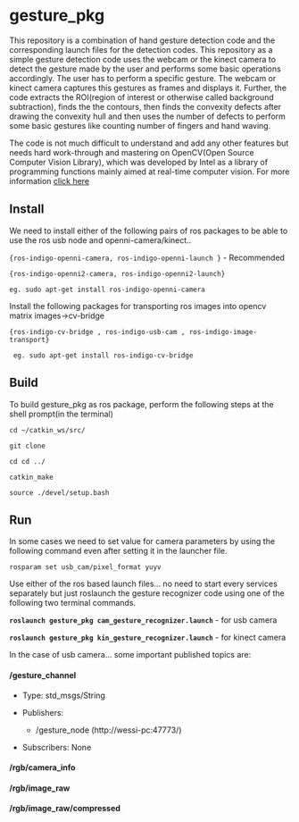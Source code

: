 # gesture_pkg

This repository is a combination of hand gesture detection code and the corresponding launch files for the detection codes. This repository as a simple gesture detection code uses the webcam or the kinect camera to detect the gesture made by the user and performs some basic operations accordingly. The user has to perform a specific gesture. The webcam or kinect camera captures this gestures as  frames and displays it. Further, the code extracts the ROI(region of interest or otherwise called background subtraction), finds the the contours, then finds the convexity defects after drawing the convexity hull and then uses the number of defects to perform some basic gestures like counting number of fingers and hand waving. 

The code is not much difficult to understand and add any other features but needs hard work-through and mastering on OpenCV(Open Source Computer Vision Library), which was developed by Intel as a library of programming functions mainly aimed at real-time computer vision. For more information [click here](http://opencv.org/)  

## Install
We need to install either of the following pairs of ros packages to be able to use the ros usb node and openni-camera/kinect.. 

`{ros-indigo-openni-camera, ros-indigo-openni-launch }` - Recommended

`{ros-indigo-openni2-camera, ros-indigo-openni2-launch}`

` eg. sudo apt-get install ros-indigo-openni-camera `

Install the following packages for transporting ros images into opencv matrix images->cv-bridge

`{ros-indigo-cv-bridge , ros-indigo-usb-cam , ros-indigo-image-transport}` 

` eg. sudo apt-get install ros-indigo-cv-bridge`

## Build
To build gesture_pkg as ros package, perform the following steps at the shell prompt(in the terminal)

`cd ~/catkin_ws/src/`

`git clone `

`cd cd ../`

`catkin_make`

`source ./devel/setup.bash`


## Run
In some cases we need to set value for camera parameters by using the following command even after setting it in the launcher file.

`rosparam set usb_cam/pixel_format yuyv`

Use either of the ros based launch files... no need to start every services separately but just roslaunch the gesture recognizer code using one of the following two terminal commands.

**`roslaunch gesture_pkg cam_gesture_recognizer.launch`** - for usb camera

**`roslaunch gesture_pkg kin_gesture_recognizer.launch`** - for kinect camera

In the case of usb camera... some important published topics are: 
#### /gesture_channel
- Type: std_msgs/String

- Publishers: 
   - /gesture_node (http://wessi-pc:47773/)

- Subscribers: None

#### /rgb/camera_info

#### /rgb/image_raw
 
#### /rgb/image_raw/compressed
